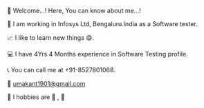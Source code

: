

:pray: Welcome...! Here, You can know about me...!

:office: I am working in Infosys Ltd, Bengaluru.India as a Software tester.

:chart_with_upwards_trend: I like to learn new things :smile:.

:computer: I have 4Yrs 4 Months experience in Software Testing profile.

:telephone_receiver: You can call me at +91-8527801068.

:email: umakant1901@gmail.com

:triangular_flag_on_post: I hobbies are :bicyclist: , :book:

